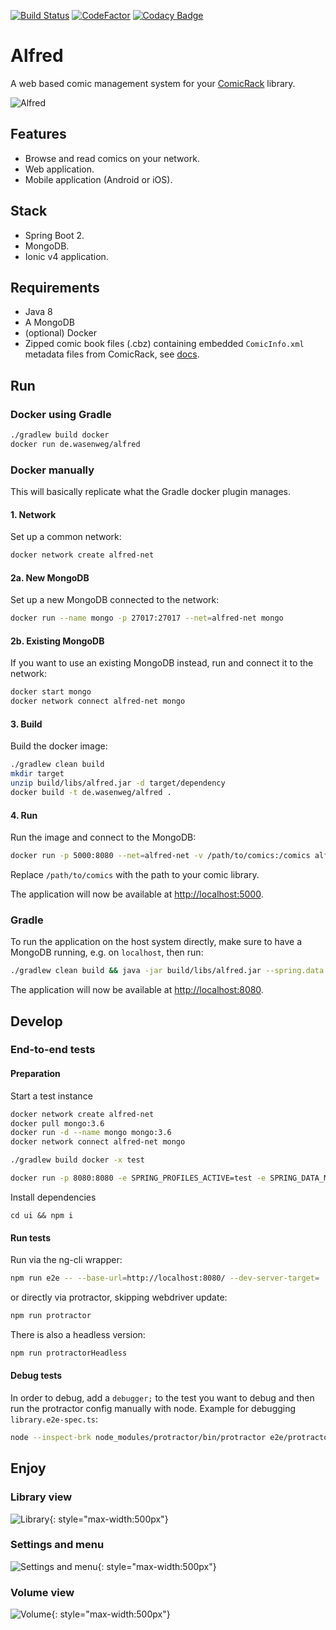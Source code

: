 [![Build Status](https://travis-ci.org/kaethorn/alfred.svg?branch=master)](https://travis-ci.org/kaethorn/alfred)
[![CodeFactor](https://www.codefactor.io/repository/github/kaethorn/alfred/badge)](https://www.codefactor.io/repository/github/kaethorn/alfred)
[![Codacy Badge](https://api.codacy.com/project/badge/Grade/ef19770451cb4dc692488da4382f9ffc)](https://app.codacy.com/app/scf/alfred?utm_source=github.com&utm_medium=referral&utm_content=kaethorn/alfred&utm_campaign=Badge_Grade_Dashboard)

# Alfred

A web based comic management system for your [ComicRack](http://comicrack.cyolito.com/) library.

![Alfred](./alfred.svg)

## Features

* Browse and read comics on your network.
* Web application.
* Mobile application (Android or iOS).

## Stack

* Spring Boot 2.
* MongoDB.
* Ionic v4 application.

## Requirements

* Java 8
* A MongoDB
* (optional) Docker
* Zipped comic book files (.cbz) containing embedded `ComicInfo.xml` metadata files from ComicRack, see [docs](http://comicrack.cyolito.com/software/windows/windows-documentation/7-meta-data-in-comic-files).

## Run

### Docker using Gradle

```sh
./gradlew build docker
docker run de.wasenweg/alfred
```

### Docker manually

This will basically replicate what the Gradle docker plugin manages.

#### 1. Network

Set up a common network:

```sh
docker network create alfred-net
```

#### 2a. New MongoDB

Set up a new MongoDB connected to the network:

```sh
docker run --name mongo -p 27017:27017 --net=alfred-net mongo
```

#### 2b. Existing MongoDB

If you want to use an existing MongoDB instead, run and connect it to the network:

```sh
docker start mongo
docker network connect alfred-net mongo
```

#### 3. Build

Build the docker image:

```sh
./gradlew clean build
mkdir target
unzip build/libs/alfred.jar -d target/dependency
docker build -t de.wasenweg/alfred .
```

#### 4. Run

Run the image and connect to the MongoDB:

```sh
docker run -p 5000:8080 --net=alfred-net -v /path/to/comics:/comics alfred
```

Replace `/path/to/comics` with the path to your comic library.

The application will now be available at <http://localhost:5000>.

### Gradle

To run the application on the host system directly, make sure to have a MongoDB running, e.g. on `localhost`, then run:

```sh
./gradlew clean build && java -jar build/libs/alfred.jar --spring.data.mongodb.uri=mongodb://localhost/alfred
```

The application will now be available at <http://localhost:8080>.

## Develop

### End-to-end tests

#### Preparation

Start a test instance

```sh
docker network create alfred-net
docker pull mongo:3.6
docker run -d --name mongo mongo:3.6
docker network connect alfred-net mongo

./gradlew build docker -x test

docker run -p 8080:8080 -e SPRING_PROFILES_ACTIVE=test -e SPRING_DATA_MONGODB_URI=mongodb://mongo/alfred --net=alfred-net --rm -v $PWD/src/test/resources/fixtures/full:/comics --name alfred de.wasenweg/alfred
```

Install dependencies

`cd ui && npm i`

#### Run tests

Run via the ng-cli wrapper:

```sh
npm run e2e -- --base-url=http://localhost:8080/ --dev-server-target=
```

or directly via protractor, skipping webdriver update:

```sh
npm run protractor
```

There is also a headless version:

```sh
npm run protractorHeadless
```

#### Debug tests

In order to debug, add a `debugger;` to the test you want to debug and then run the protractor config manually with node. Example for debugging `library.e2e-spec.ts`:

```sh
node --inspect-brk node_modules/protractor/bin/protractor e2e/protractor.conf.js --specs=e2e/src/library.e2e-spec.ts
```

## Enjoy

### Library view

![Library](docs/screenshots/alfred1.png?raw=true){: style="max-width:500px"}

### Settings and menu

![Settings and menu](docs/screenshots/alfred2.png?raw=true){: style="max-width:500px"}

### Volume view

![Volume](docs/screenshots/alfred3.png?raw=true){: style="max-width:500px"}
